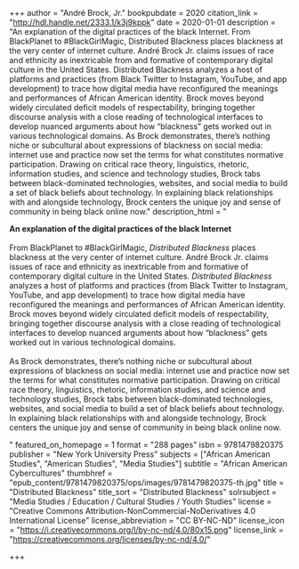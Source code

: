 +++
author = "André Brock, Jr."
bookpubdate = 2020
citation_link = "http://hdl.handle.net/2333.1/k3j9kppk"
date = 2020-01-01
description = "An explanation of the digital practices of the black Internet. From BlackPlanet to #BlackGirlMagic, Distributed Blackness places blackness at the very center of internet culture. André Brock Jr. claims issues of race and ethnicity as inextricable from and formative of contemporary digital culture in the United States. Distributed Blackness analyzes a host of platforms and practices (from Black Twitter to Instagram, YouTube, and app development) to trace how digital media have reconfigured the meanings and performances of African American identity. Brock moves beyond widely circulated deficit models of respectability, bringing together discourse analysis with a close reading of technological interfaces to develop nuanced arguments about how “blackness” gets worked out in various technological domains. As Brock demonstrates, there’s nothing niche or subcultural about expressions of blackness on social media: internet use and practice now set the terms for what constitutes normative participation. Drawing on critical race theory, linguistics, rhetoric, information studies, and science and technology studies, Brock tabs between black-dominated technologies, websites, and social media to build a set of black beliefs about technology. In explaining black relationships with and alongside technology, Brock centers the unique joy and sense of community in being black online now."
description_html = "<p><b>An explanation of the digital practices of the black Internet </b><br><br>From BlackPlanet to #BlackGirlMagic, <i>Distributed Blackness</i> places blackness at the very center of internet culture. André Brock Jr. claims issues of race and ethnicity as inextricable from and formative of contemporary digital culture in the United States. <i>Distributed Blackness</i> analyzes a host of platforms and practices (from Black Twitter to Instagram, YouTube, and app development) to trace how digital media have reconfigured the meanings and performances of African American identity. Brock moves beyond widely circulated deficit models of respectability, bringing together discourse analysis with a close reading of technological interfaces to develop nuanced arguments about how “blackness” gets worked out in various technological domains. <br><br>As Brock demonstrates, there’s nothing niche or subcultural about expressions of blackness on social media: internet use and practice now set the terms for what constitutes normative participation. Drawing on critical race theory, linguistics, rhetoric, information studies, and science and technology studies, Brock tabs between black-dominated technologies, websites, and social media to build a set of black beliefs about technology. In explaining black relationships with and alongside technology, Brock centers the unique joy and sense of community in being black online now.</p> "
featured_on_homepage = 1
format = "288 pages"
isbn = 9781479820375
publisher = "New York University Press"
subjects = ["African American Studies", "American Studies", "Media Studies"]
subtitle = "African American Cybercultures"
thumbhref = "epub_content/9781479820375/ops/images/9781479820375-th.jpg"
title = "Distributed Blackness"
title_sort = "Distributed Blackness"
solrsubject = "Media Studies / Education / Cultural Studies / Youth Studies"
license = "Creative Commons Attribution-NonCommercial-NoDerivatives 4.0 International License"
license_abbreviation = "CC BY-NC-ND"
license_icon = "https://i.creativecommons.org/l/by-nc-nd/4.0/80x15.png"
license_link = "https://creativecommons.org/licenses/by-nc-nd/4.0/"

+++

